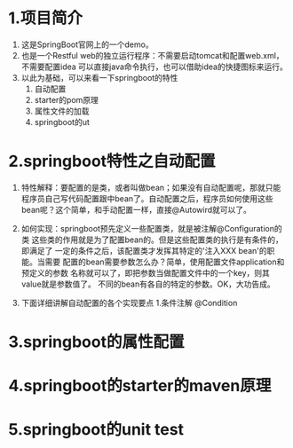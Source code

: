 # 1.项目简介
1.  这是SpringBoot官网上的一个demo。
2.  也是一个Restful web的独立运行程序：不需要启动tomcat和配置web.xml，不需要配置idea
    可以直接java命令执行，也可以借助idea的快捷图标来运行。
3.  以此为基础，可以来看一下springboot的特性
    1.  自动配置
    2.  starter的pom原理
    3.  属性文件的加载
    4.  springboot的ut

# 2.springboot特性之自动配置
1.  特性解释：要配置的是类，或者叫做bean；如果没有自动配置呢，那就只能
    程序员自己写代码配置跟中bean了。自动配置之后，程序员如何使用这些
    bean呢？这个简单，和手动配置一样，直接@Autowird就可以了。

2.  如何实现：springboot预先定义一些配置类，就是被注解@Configuration的类
    这些类的作用就是为了配置bean的。但是这些配置类的执行是有条件的，即满足了
    一定的条件之后，该配置类才发挥其特定的'注入XXX bean'的职能。当需要
    配置的bean需要参数怎么办？简单，使用配置文件application和预定义的参数
    名称就可以了，即把参数当做配置文件中的一个key，则其value就是参数值了。
    不同的bean有各自的特定的参数。OK，大功告成。

3.  下面详细讲解自动配置的各个实现要点
    1.条件注解 @Condition
          

# 3.springboot的属性配置

# 4.springboot的starter的maven原理

# 5.springboot的unit test